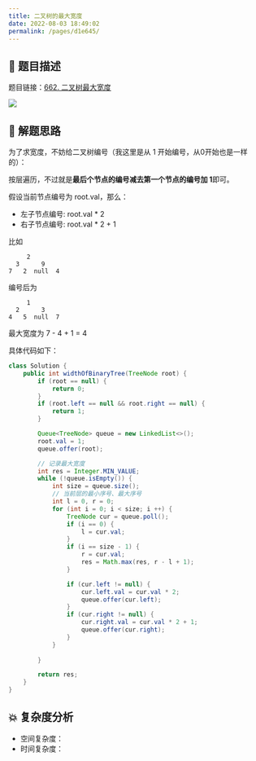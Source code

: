 ```yaml
---
title: 二叉树的最大宽度
date: 2022-08-03 18:49:02
permalink: /pages/d1e645/
---
```

## 📃 题目描述

题目链接：[662. 二叉树最大宽度](https://leetcode.cn/problems/maximum-width-of-binary-tree/)

![](https://cs-wiki.oss-cn-shanghai.aliyuncs.com/img/image-20220803184943338.png)

## 🔔 解题思路

为了求宽度，不妨给二叉树编号（我这里是从 1 开始编号，从0开始也是一样的）：


按层遍历，不过就是**最后个节点的编号减去第一个节点的编号加 1**即可。

假设当前节点编号为 root.val，那么：

- 左子节点编号: root.val * 2
- 右子节点编号: root.val * 2 + 1

比如

```
	 2
  3	     9
7   2  null  4
```

编号后为

```
	 1
  2	     3
4   5  null  7
```

最大宽度为 7 - 4 + 1 = 4

具体代码如下：

```java
class Solution {
    public int widthOfBinaryTree(TreeNode root) {
        if (root == null) {
            return 0;
        }
        if (root.left == null && root.right == null) {
            return 1;
        }

        Queue<TreeNode> queue = new LinkedList<>();
        root.val = 1;
        queue.offer(root);

        // 记录最大宽度
        int res = Integer.MIN_VALUE;
        while (!queue.isEmpty()) {
            int size = queue.size();
            // 当前层的最小序号、最大序号
            int l = 0, r = 0;
            for (int i = 0; i < size; i ++) {
                TreeNode cur = queue.poll();
                if (i == 0) {
                    l = cur.val;
                }
                if (i == size - 1) {
                    r = cur.val;
                    res = Math.max(res, r - l + 1);
                }

                if (cur.left != null) {
                    cur.left.val = cur.val * 2;
                    queue.offer(cur.left);
                }
                if (cur.right != null) {
                    cur.right.val = cur.val * 2 + 1;
                    queue.offer(cur.right);
                }
            }
            
        }

        return res;
    }
}
```



## 💥 复杂度分析

- 空间复杂度：
- 时间复杂度：

